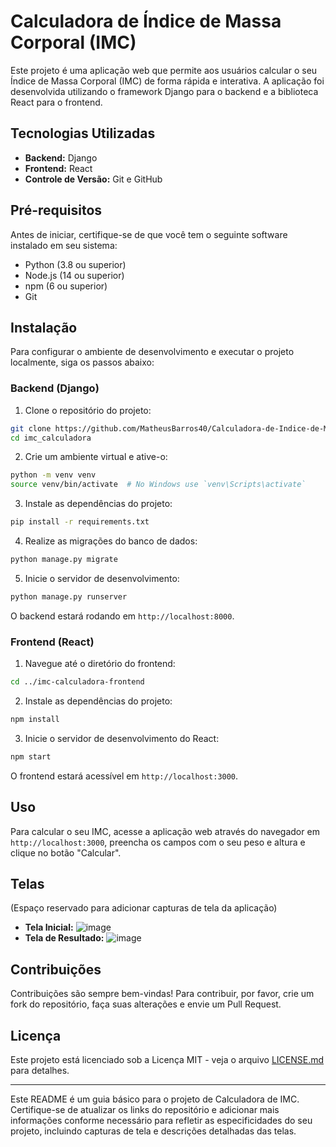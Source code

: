 # Calculadora de Índice de Massa Corporal (IMC)

Este projeto é uma aplicação web que permite aos usuários calcular o seu Índice de Massa Corporal (IMC) de forma rápida e interativa. A aplicação foi desenvolvida utilizando o framework Django para o backend e a biblioteca React para o frontend.

## Tecnologias Utilizadas

- **Backend:** Django
- **Frontend:** React
- **Controle de Versão:** Git e GitHub

## Pré-requisitos

Antes de iniciar, certifique-se de que você tem o seguinte software instalado em seu sistema:

- Python (3.8 ou superior)
- Node.js (14 ou superior)
- npm (6 ou superior)
- Git

## Instalação

Para configurar o ambiente de desenvolvimento e executar o projeto localmente, siga os passos abaixo:

### Backend (Django)

1. Clone o repositório do projeto:

```bash
git clone https://github.com/MatheusBarros40/Calculadora-de-Indice-de-Massa-Corporal
cd imc_calculadora
```

2. Crie um ambiente virtual e ative-o:

```bash
python -m venv venv
source venv/bin/activate  # No Windows use `venv\Scripts\activate`
```

3. Instale as dependências do projeto:

```bash
pip install -r requirements.txt
```

4. Realize as migrações do banco de dados:

```bash
python manage.py migrate
```

5. Inicie o servidor de desenvolvimento:

```bash
python manage.py runserver
```

O backend estará rodando em `http://localhost:8000`.

### Frontend (React)

1. Navegue até o diretório do frontend:

```bash
cd ../imc-calculadora-frontend
```

2. Instale as dependências do projeto:

```bash
npm install
```

3. Inicie o servidor de desenvolvimento do React:

```bash
npm start
```

O frontend estará acessível em `http://localhost:3000`.

## Uso

Para calcular o seu IMC, acesse a aplicação web através do navegador em `http://localhost:3000`, preencha os campos com o seu peso e altura e clique no botão "Calcular".

## Telas

(Espaço reservado para adicionar capturas de tela da aplicação)

- **Tela Inicial:** 
![image](https://github.com/user-attachments/assets/d1ef5351-a4df-468f-901e-1f1d33984256)
- **Tela de Resultado:** 
![image](https://github.com/user-attachments/assets/c8c9b3a8-162d-47c9-8aeb-70ad739a2834)


## Contribuições

Contribuições são sempre bem-vindas! Para contribuir, por favor, crie um fork do repositório, faça suas alterações e envie um Pull Request.

## Licença

Este projeto está licenciado sob a Licença MIT - veja o arquivo [LICENSE.md](LICENSE.md) para detalhes.

---

Este README é um guia básico para o projeto de Calculadora de IMC. Certifique-se de atualizar os links do repositório e adicionar mais informações conforme necessário para refletir as especificidades do seu projeto, incluindo capturas de tela e descrições detalhadas das telas.
